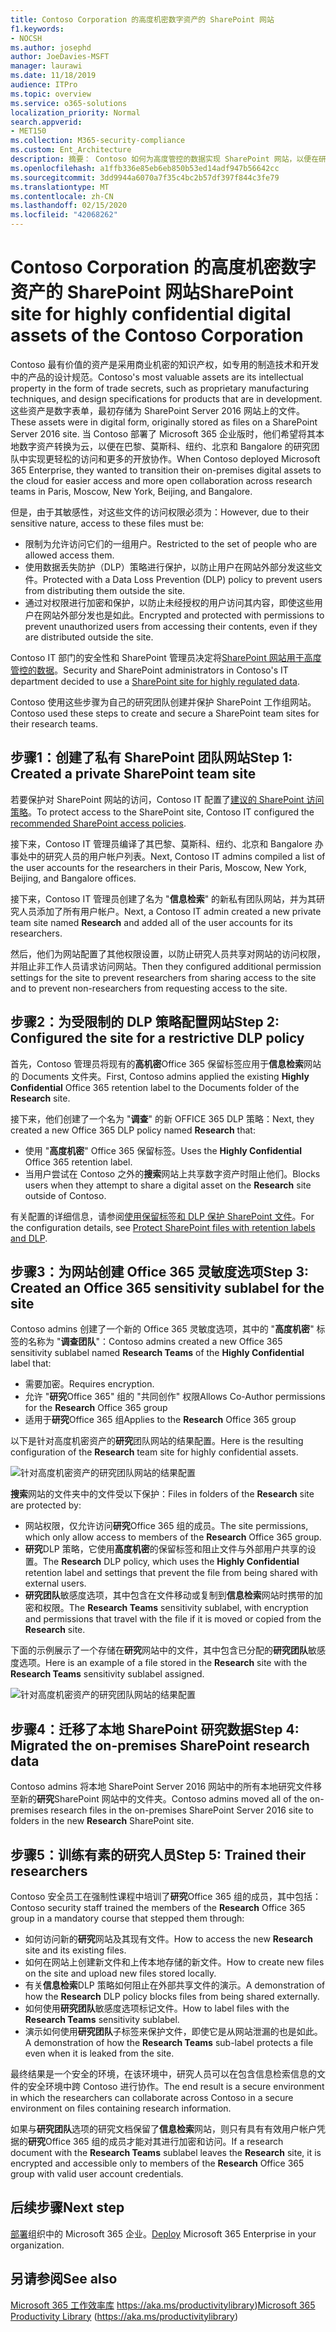 ```yaml
---
title: Contoso Corporation 的高度机密数字资产的 SharePoint 网站
f1.keywords:
- NOCSH
ms.author: josephd
author: JoeDavies-MSFT
manager: laurawi
ms.date: 11/18/2019
audience: ITPro
ms.topic: overview
ms.service: o365-solutions
localization_priority: Normal
search.appverid:
- MET150
ms.collection: M365-security-compliance
ms.custom: Ent_Architecture
description: 摘要： Contoso 如何为高度管控的数据实现 SharePoint 网站，以便在研究团队之间实现协作。
ms.openlocfilehash: a1ffb336e85eb6eb850b53ed14adf947b56642cc
ms.sourcegitcommit: 3dd9944a6070a7f35c4bc2b57df397f844c3fe79
ms.translationtype: MT
ms.contentlocale: zh-CN
ms.lasthandoff: 02/15/2020
ms.locfileid: "42068262"
---
```

# <a name="sharepoint-site-for-highly-confidential-digital-assets-of-the-contoso-corporation"></a><span data-ttu-id="d435f-103">Contoso Corporation 的高度机密数字资产的 SharePoint 网站</span><span class="sxs-lookup"><span data-stu-id="d435f-103">SharePoint site for highly confidential digital assets of the Contoso Corporation</span></span>

<span data-ttu-id="d435f-104">Contoso 最有价值的资产是采用商业机密的知识产权，如专用的制造技术和开发中的产品的设计规范。</span><span class="sxs-lookup"><span data-stu-id="d435f-104">Contoso's most valuable assets are its intellectual property in the form of trade secrets, such as proprietary manufacturing techniques, and design specifications for products that are in development.</span></span> <span data-ttu-id="d435f-105">这些资产是数字表单，最初存储为 SharePoint Server 2016 网站上的文件。</span><span class="sxs-lookup"><span data-stu-id="d435f-105">These assets were in digital form, originally stored as files on a SharePoint Server 2016 site.</span></span> <span data-ttu-id="d435f-106">当 Contoso 部署了 Microsoft 365 企业版时，他们希望将其本地数字资产转换为云，以便在巴黎、莫斯科、纽约、北京和 Bangalore 的研究团队中实现更轻松的访问和更多的开放协作。</span><span class="sxs-lookup"><span data-stu-id="d435f-106">When Contoso deployed Microsoft 365 Enterprise, they wanted to transition their on-premises digital assets to the cloud for easier access and more open collaboration across research teams in Paris, Moscow, New York, Beijing, and Bangalore.</span></span> 
  
<span data-ttu-id="d435f-107">但是，由于其敏感性，对这些文件的访问权限必须为：</span><span class="sxs-lookup"><span data-stu-id="d435f-107">However, due to their sensitive nature, access to these files must be:</span></span>

- <span data-ttu-id="d435f-108">限制为允许访问它们的一组用户。</span><span class="sxs-lookup"><span data-stu-id="d435f-108">Restricted to the set of people who are allowed access them.</span></span> 
- <span data-ttu-id="d435f-109">使用数据丢失防护（DLP）策略进行保护，以防止用户在网站外部分发这些文件。</span><span class="sxs-lookup"><span data-stu-id="d435f-109">Protected with a Data Loss Prevention (DLP) policy to prevent users from distributing them outside the site.</span></span>
- <span data-ttu-id="d435f-110">通过对权限进行加密和保护，以防止未经授权的用户访问其内容，即使这些用户在网站外部分发也是如此。</span><span class="sxs-lookup"><span data-stu-id="d435f-110">Encrypted and protected with permissions to prevent unauthorized users from accessing their contents, even if they are distributed outside the site.</span></span>

<span data-ttu-id="d435f-111">Contoso IT 部门的安全性和 SharePoint 管理员决定将[SharePoint 网站用于高度管控的数据](teams-sharepoint-online-sites-highly-regulated-data.md)。</span><span class="sxs-lookup"><span data-stu-id="d435f-111">Security and SharePoint administrators in Contoso's IT department decided to use a [SharePoint site for highly regulated data](teams-sharepoint-online-sites-highly-regulated-data.md).</span></span>
  
<span data-ttu-id="d435f-112">Contoso 使用这些步骤为自己的研究团队创建并保护 SharePoint 工作组网站。</span><span class="sxs-lookup"><span data-stu-id="d435f-112">Contoso used these steps to create and secure a SharePoint team sites for their research teams.</span></span>

## <a name="step-1-created-a-private-sharepoint-team-site"></a><span data-ttu-id="d435f-113">步骤1：创建了私有 SharePoint 团队网站</span><span class="sxs-lookup"><span data-stu-id="d435f-113">Step 1: Created a private SharePoint team site</span></span>

<span data-ttu-id="d435f-114">若要保护对 SharePoint 网站的访问，Contoso IT 配置了[建议的 SharePoint 访问策略](sharepoint-file-access-policies.md)。</span><span class="sxs-lookup"><span data-stu-id="d435f-114">To protect access to the SharePoint site, Contoso IT configured the [recommended SharePoint access policies](sharepoint-file-access-policies.md).</span></span>

<span data-ttu-id="d435f-115">接下来，Contoso IT 管理员编译了其巴黎、莫斯科、纽约、北京和 Bangalore 办事处中的研究人员的用户帐户列表。</span><span class="sxs-lookup"><span data-stu-id="d435f-115">Next, Contoso IT admins compiled a list of the user accounts for the researchers in their Paris, Moscow, New York, Beijing, and Bangalore offices.</span></span> 

<span data-ttu-id="d435f-116">接下来，Contoso IT 管理员创建了名为 "**信息检索**" 的新私有团队网站，并为其研究人员添加了所有用户帐户。</span><span class="sxs-lookup"><span data-stu-id="d435f-116">Next, a Contoso IT admin created a new private team site named **Research** and added all of the user accounts for its researchers.</span></span>

<span data-ttu-id="d435f-117">然后，他们为网站配置了其他权限设置，以防止研究人员共享对网站的访问权限，并阻止非工作人员请求访问网站。</span><span class="sxs-lookup"><span data-stu-id="d435f-117">Then they configured additional permission settings for the site to prevent researchers from sharing access to the site and to prevent non-researchers from requesting access to the site.</span></span>

## <a name="step-2-configured-the-site-for-a-restrictive-dlp-policy"></a><span data-ttu-id="d435f-118">步骤2：为受限制的 DLP 策略配置网站</span><span class="sxs-lookup"><span data-stu-id="d435f-118">Step 2: Configured the site for a restrictive DLP policy</span></span>

<span data-ttu-id="d435f-119">首先，Contoso 管理员将现有的**高机密**Office 365 保留标签应用于**信息检索**网站的 Documents 文件夹。</span><span class="sxs-lookup"><span data-stu-id="d435f-119">First, Contoso admins applied the existing **Highly Confidential** Office 365 retention label to the Documents folder of the **Research** site.</span></span>

<span data-ttu-id="d435f-120">接下来，他们创建了一个名为 "**调查**" 的新 OFFICE 365 DLP 策略：</span><span class="sxs-lookup"><span data-stu-id="d435f-120">Next, they created a new Office 365 DLP policy named **Research** that:</span></span>

- <span data-ttu-id="d435f-121">使用 "**高度机密**" Office 365 保留标签。</span><span class="sxs-lookup"><span data-stu-id="d435f-121">Uses the **Highly Confidential** Office 365 retention label.</span></span> 
- <span data-ttu-id="d435f-122">当用户尝试在 Contoso 之外的**搜索**网站上共享数字资产时阻止他们。</span><span class="sxs-lookup"><span data-stu-id="d435f-122">Blocks users when they attempt to share a digital asset on the **Research** site outside of Contoso.</span></span>

<span data-ttu-id="d435f-123">有关配置的详细信息，请参阅[使用保留标签和 DLP 保护 SharePoint 文件](https://docs.microsoft.com/office365/enterprise/protect-sharepoint-online-files-with-office-365-labels-and-dlp)。</span><span class="sxs-lookup"><span data-stu-id="d435f-123">For the configuration details, see [Protect SharePoint files with retention labels and DLP](https://docs.microsoft.com/office365/enterprise/protect-sharepoint-online-files-with-office-365-labels-and-dlp).</span></span>

## <a name="step-3-created-an-office-365-sensitivity-sublabel-for-the-site"></a><span data-ttu-id="d435f-124">步骤3：为网站创建 Office 365 灵敏度选项</span><span class="sxs-lookup"><span data-stu-id="d435f-124">Step 3: Created an Office 365 sensitivity sublabel for the site</span></span>

<span data-ttu-id="d435f-125">Contoso admins 创建了一个新的 Office 365 灵敏度选项，其中的 "**高度机密**" 标签的名称为 "**调查团队**"：</span><span class="sxs-lookup"><span data-stu-id="d435f-125">Contoso admins created a new Office 365 sensitivity sublabel named **Research Teams** of the **Highly Confidential** label that:</span></span>

- <span data-ttu-id="d435f-126">需要加密。</span><span class="sxs-lookup"><span data-stu-id="d435f-126">Requires encryption.</span></span>
- <span data-ttu-id="d435f-127">允许 "**研究**Office 365" 组的 "共同创作" 权限</span><span class="sxs-lookup"><span data-stu-id="d435f-127">Allows Co-Author permissions for the **Research** Office 365 group</span></span>
- <span data-ttu-id="d435f-128">适用于**研究**Office 365 组</span><span class="sxs-lookup"><span data-stu-id="d435f-128">Applies to the **Research** Office 365 group</span></span>

<span data-ttu-id="d435f-129">以下是针对高度机密资产的**研究**团队网站的结果配置。</span><span class="sxs-lookup"><span data-stu-id="d435f-129">Here is the resulting configuration of the **Research** team site for highly confidential assets.</span></span>

![针对高度机密资产的研究团队网站的结果配置](../media/contoso-sharepoint-online-site-for-highly-confidential-assets/final-config.png)

<span data-ttu-id="d435f-131">**搜索**网站的文件夹中的文件受以下保护：</span><span class="sxs-lookup"><span data-stu-id="d435f-131">Files in folders of the **Research** site are protected by:</span></span>

- <span data-ttu-id="d435f-132">网站权限，仅允许访问**研究**Office 365 组的成员。</span><span class="sxs-lookup"><span data-stu-id="d435f-132">The site permissions, which only allow access to members of the **Research** Office 365 group.</span></span>
- <span data-ttu-id="d435f-133">**研究**DLP 策略，它使用**高度机密**的保留标签和阻止文件与外部用户共享的设置。</span><span class="sxs-lookup"><span data-stu-id="d435f-133">The **Research** DLP policy, which uses the **Highly Confidential** retention label and settings that prevent the file from being shared with external users.</span></span>
- <span data-ttu-id="d435f-134">**研究团队**敏感度选项，其中包含在文件移动或复制到**信息检索**网站时携带的加密和权限。</span><span class="sxs-lookup"><span data-stu-id="d435f-134">The **Research Teams** sensitivity sublabel, with encryption and permissions that travel with the file if it is moved or copied from the **Research** site.</span></span>

<span data-ttu-id="d435f-135">下面的示例展示了一个存储在**研究**网站中的文件，其中包含已分配的**研究团队**敏感度选项。</span><span class="sxs-lookup"><span data-stu-id="d435f-135">Here is an example of a file stored in the **Research** site with the **Research Teams** sensitivity sublabel assigned.</span></span>

![针对高度机密资产的研究团队网站的结果配置](../media/contoso-sharepoint-online-site-for-highly-confidential-assets/final-config-example-file.png)


## <a name="step-4-migrated-the-on-premises-sharepoint-research-data"></a><span data-ttu-id="d435f-137">步骤4：迁移了本地 SharePoint 研究数据</span><span class="sxs-lookup"><span data-stu-id="d435f-137">Step 4: Migrated the on-premises SharePoint research data</span></span>

<span data-ttu-id="d435f-138">Contoso admins 将本地 SharePoint Server 2016 网站中的所有本地研究文件移至新的**研究**SharePoint 网站中的文件夹。</span><span class="sxs-lookup"><span data-stu-id="d435f-138">Contoso admins moved all of the on-premises research files in the on-premises SharePoint Server 2016 site to folders in the new **Research** SharePoint site.</span></span>

## <a name="step-5-trained-their-researchers"></a><span data-ttu-id="d435f-139">步骤5：训练有素的研究人员</span><span class="sxs-lookup"><span data-stu-id="d435f-139">Step 5: Trained their researchers</span></span>

<span data-ttu-id="d435f-140">Contoso 安全员工在强制性课程中培训了**研究**Office 365 组的成员，其中包括：</span><span class="sxs-lookup"><span data-stu-id="d435f-140">Contoso security staff trained the members of the **Research** Office 365 group in a mandatory course that stepped them through:</span></span>

- <span data-ttu-id="d435f-141">如何访问新的**研究**网站及其现有文件。</span><span class="sxs-lookup"><span data-stu-id="d435f-141">How to access the new **Research** site and its existing files.</span></span>
- <span data-ttu-id="d435f-142">如何在网站上创建新文件和上传本地存储的新文件。</span><span class="sxs-lookup"><span data-stu-id="d435f-142">How to create new files on the site and upload new files stored locally.</span></span>
- <span data-ttu-id="d435f-143">有关**信息检索**DLP 策略如何阻止在外部共享文件的演示。</span><span class="sxs-lookup"><span data-stu-id="d435f-143">A demonstration of how the **Research** DLP policy blocks files from being shared externally.</span></span>
- <span data-ttu-id="d435f-144">如何使用**研究团队**敏感度选项标记文件。</span><span class="sxs-lookup"><span data-stu-id="d435f-144">How to label files with the **Research Teams** sensitivity sublabel.</span></span>
- <span data-ttu-id="d435f-145">演示如何使用**研究团队**子标签来保护文件，即使它是从网站泄漏的也是如此。</span><span class="sxs-lookup"><span data-stu-id="d435f-145">A demonstration of how the **Research Teams** sub-label protects a file even when it is leaked from the site.</span></span>

<span data-ttu-id="d435f-146">最终结果是一个安全的环境，在该环境中，研究人员可以在包含信息检索信息的文件的安全环境中跨 Contoso 进行协作。</span><span class="sxs-lookup"><span data-stu-id="d435f-146">The end result is a secure environment in which the researchers can collaborate across Contoso in a secure environment on files containing research information.</span></span> 

<span data-ttu-id="d435f-147">如果与**研究团队**选项的研究文档保留了**信息检索**网站，则只有具有有效用户帐户凭据的**研究**Office 365 组的成员才能对其进行加密和访问。</span><span class="sxs-lookup"><span data-stu-id="d435f-147">If a research document with the **Research Teams** sublabel leaves the **Research** site, it is encrypted and accessible only to members of the **Research** Office 365 group with valid user account credentials.</span></span>

## <a name="next-step"></a><span data-ttu-id="d435f-148">后续步骤</span><span class="sxs-lookup"><span data-stu-id="d435f-148">Next step</span></span>

<span data-ttu-id="d435f-149">[部署](deploy-microsoft-365-enterprise.md)组织中的 Microsoft 365 企业。</span><span class="sxs-lookup"><span data-stu-id="d435f-149">[Deploy](deploy-microsoft-365-enterprise.md) Microsoft 365 Enterprise in your organization.</span></span>

## <a name="see-also"></a><span data-ttu-id="d435f-150">另请参阅</span><span class="sxs-lookup"><span data-stu-id="d435f-150">See also</span></span>

<span data-ttu-id="d435f-151">[Microsoft 365 工作效率库](https://aka.ms/productivitylibrary) https://aka.ms/productivitylibrary)</span><span class="sxs-lookup"><span data-stu-id="d435f-151">[Microsoft 365 Productivity Library](https://aka.ms/productivitylibrary) (https://aka.ms/productivitylibrary)</span></span>
